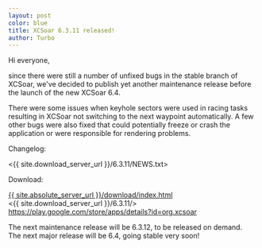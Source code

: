 ```yaml
---
layout: post
color: blue
title: XCSoar 6.3.11 released!
author: Turbo
---
```

Hi everyone,

since there were still a number of unfixed bugs in the stable branch of XCSoar,
we've decided to publish yet another maintenance release before the launch of
the new XCSoar 6.4.

There were some issues when keyhole sectors were used in racing tasks resulting
in XCSoar not switching to the next waypoint automatically. A few other bugs
were also fixed that could potentially freeze or crash the application or were
responsible for rendering problems.

Changelog:

  <{{ site.download_server_url }}/6.3.11/NEWS.txt>

Download:

  [{{ site.absolute_server_url }}/download/index.html](/download/index.html)  
  <{{ site.download_server_url }}/6.3.11/>  
  <https://play.google.com/store/apps/details?id=org.xcsoar>
  
The next maintenance release will be 6.3.12, to be released on demand.  
The next major release will be 6.4, going stable very soon!
